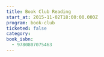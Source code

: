 ```yaml
---
title: Book Club Reading
start_at: 2015-11-02T18:00:00.000Z
program: book-club
ticketed: false
category:
book_isbn:
  - 9780807075463
---
```

